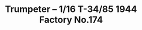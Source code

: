 ---
layout: product
title: "Trumpeter – 1/16 T-34/85 1944 Factory No.174"
price: "14000" 
desc: "N/A"
img_path: "/assets/img/TRU00904.jpg"
brand: "N/A"
available: false
special_offer: false
new: false
soon: false
cat: "010000"
subcat: "013400"
subsubcat: "0N/A"
sifra: "TRU00904"
popular: true
---